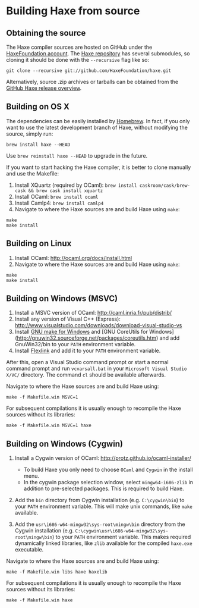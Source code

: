 Building Haxe from source
=======

Obtaining the source
-------

The Haxe compiler sources are hosted on GitHub under the [HaxeFoundation account](http://github.com/HaxeFoundation). The [Haxe repository](http://github.com/HaxeFoundation/haxe) has several submodules, so cloning it should be done with the `--recursive` flag like so:

```
git clone --recursive git://github.com/HaxeFoundation/haxe.git
```

Alternatively, source .zip archives or tarballs can be obtained from the [GitHub Haxe release overview](https://github.com/HaxeFoundation/haxe/releases).

Building on OS X
-------

The dependencies can be easily installed by [Homebrew](http://brew.sh/). In fact, if you only want to use the latest development branch of Haxe, without modifying the source, simply run:

```shell
brew install haxe --HEAD
```

Use `brew reinstall haxe --HEAD` to upgrade in the future.

If you want to start hacking the Haxe compiler, it is better to clone manually and use the Makefile:

1. Install XQuartz (required by OCaml): `brew install caskroom/cask/brew-cask && brew cask install xquartz`
2. Install OCaml: `brew install ocaml`
3. Install Camlp4: `brew install camlp4`
3. Navigate to where the Haxe sources are and build Haxe using `make`:

```
make
make install
```

Building on Linux
-------

1. Install OCaml: <http://ocaml.org/docs/install.html>
2. Navigate to where the Haxe sources are and build Haxe using `make`:

```
make
make install
```

Building on Windows (MSVC)
-------

1. Install a MSVC version of OCaml: <http://caml.inria.fr/pub/distrib/>
2. Install any version of Visual C++ (Express): <http://www.visualstudio.com/downloads/download-visual-studio-vs>
3. Install [GNU make for Windows](http://gnuwin32.sourceforge.net/packages/make.htm) and [GNU CoreUtils for Windows] (http://gnuwin32.sourceforge.net/packages/coreutils.htm) and add GnuWin32/bin to your `PATH` environment variable.
4. Install [Flexlink](http://alain.frisch.fr/flexdll.html) and add it to your `PATH` environment variable.

After this, open a Visual Studio command prompt or start a normal command prompt and run `vcvarsall.bat` in your `Microsoft Visual Studio X/VC/` directory. The command `cl` should be available afterwards.

Navigate to where the Haxe sources are and build Haxe using:

```
make -f Makefile.win MSVC=1
```

For subsequent compilations it is usually enough to recompile the Haxe sources without its libraries:

```
make -f Makefile.win MSVC=1 haxe
```

Building on Windows (Cygwin)
-------

1. Install a Cygwin version of OCaml: <http://protz.github.io/ocaml-installer/>

	* To build Haxe you only need to choose `OCaml` and `Cygwin` in the install menu.
	* In the cygwin package selection window, select `mingw64-i686-zlib` in addition to pre-selected packages. This is required to build Haxe.

2. Add the `bin` directory from Cygwin installation (e.g. `C:\cygwin\bin`) to your `PATH` environment variable. This will make unix commands, like `make` available.

3. Add the `usr\i686-w64-mingw32\sys-root\mingw\bin` directory from the Cygwin installation (e.g. `C:\cygwin\usr\i686-w64-mingw32\sys-root\mingw\bin`) to your `PATH` environment variable. This makes required dynamically linked libraries, like `zlib` available for the compiled `haxe.exe` executable.


Navigate to where the Haxe sources are and build Haxe using:

```
make -f Makefile.win libs haxe haxelib
```

For subsequent compilations it is usually enough to recompile the Haxe sources without its libraries:

```
make -f Makefile.win haxe
```
